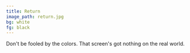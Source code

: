```yaml
---
title: Return
image_path: return.jpg
bg: white
fg: black
---
```


Don't be fooled by the colors. That screen's got nothing on the real world.
